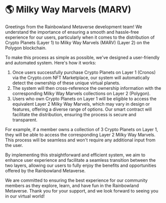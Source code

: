 # 🌎 Milky Way Marvels (MARV)

Greetings from the Rainbowland Metaverse development team! We understand the importance of ensuring a smooth and hassle-free experience for our users, particularly when it comes to the distribution of Crypto Planets (Layer 1) to Milky Way Marvels (MARV) (Layer 2) on the Polygon blockchain.

To make this process as simple as possible, we've designed a user-friendly and automated system. Here's how it works:

1. Once users successfully purchase Crypto Planets on Layer 1 (Cronos) via the Crypto.com NFT Marketplace, our system will automatically detect the ownership of these unique virtual planets.
2. The system will then cross-reference the ownership information with the corresponding Milky Way Marvels collections on Layer 2 (Polygon).
3. Users who own Crypto Planets on Layer 1 will be eligible to access the equivalent Layer 2 Milky Way Marvels, which may vary in design or features, offering a diverse range of options. Our smart contract will facilitate the distribution, ensuring the process is secure and transparent.

For example, if a member owns a collection of 3 Crypto Planets on Layer 1, they will be able to access the corresponding Layer 2 Milky Way Marvels. This process will be seamless and won't require any additional input from the user.

By implementing this straightforward and efficient system, we aim to enhance user experience and facilitate a seamless transition between the two layers, allowing our users to fully enjoy the benefits and opportunities offered by the Rainbowland Metaverse.

We are committed to ensuring the best experience for our community members as they explore, learn, and have fun in the Rainbowland Metaverse. Thank you for your support, and we look forward to seeing you in our virtual world!
